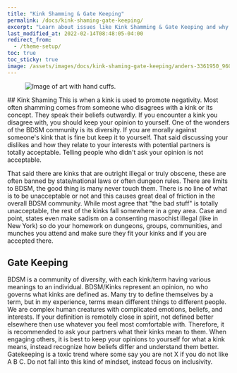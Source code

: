```yaml
---
title: "Kink Shamming & Gate Keeping"
permalink: /docs/kink-shaming-gate-keeping/
excerpt: "Learn about issues like Kink Shamming & Gate Keeping and why its bad for the community."
last_modified_at: 2022-02-14T08:48:05-04:00
redirect_from:
  - /theme-setup/
toc: true
toc_sticky: true
image: /assets/images/docs/kink-shaming-gate-keeping/anders-3361950_960_720.jpg
---
```

<figure>
  <img src="{{ '/assets/images/docs/kink-shaming-gate-keeping/anders-3361950_960_720.jpg' | relative_url }}" alt="Image of art with hand cuffs.">
</figure>
## Kink Shaming
This is when a kink is used to promote negativity. Most often shamming comes from someone who disagrees with a kink or its concept. They speak their beliefs outwardly. If you encounter a kink you disagree with, you should keep your opinion to yourself. One of the wonders of the BDSM community is its diversity. If you are morally against someone's kink that is fine but keep it to yourself. That said discussing your dislikes and how they relate to your interests with potential partners is totally acceptable. Telling people who didn't ask your opinion is not acceptable.

That said there are kinks that are outright illegal or truly obscene, these are often banned by state/national laws or often dungeon rules. There are limits to BDSM, the good thing is many never touch them.  There is no line of what is to be unacceptable or not and this causes great deal of friction in the overall BDSM community. While most agree that "the bad stuff" is totally unacceptable, the rest of the kinks fall somewhere in a grey area. Case and point, states even make sadism on a consenting masochist illegal (like in New York) so do your homework on dungeons, groups, communities, and munches you attend and make sure they fit your kinks and if you are accepted there.

## Gate Keeping
BDSM is a community of diversity, with each kink/term having various meanings to an individual. BDSM/Kinks represent an opinion, no who governs what kinks are defined as. Many try to define themselves by a term, but in my experience, terms mean different things to different people. We are complex human creatures with complicated emotions, beliefs, and interests. If your definition is remotely close in spirit, not defined better elsewhere then use whatever you feel most comfortable with. Therefore, it is recommended to ask your partners what their kinks mean to them.
When engaging others, it is best to keep your opinions to yourself for what a kink means, instead recognize how beliefs differ and understand them better. Gatekeeping is a toxic trend where some say you are not X if you do not like A B C. Do not fall into this kind of mindset, instead focus on inclusivity.